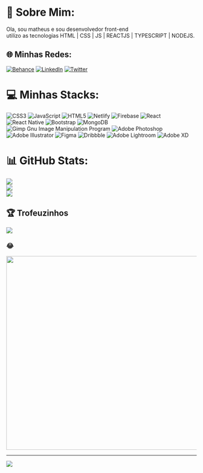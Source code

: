 # 💫 Sobre Mim:
Ola, sou matheus e sou desenvolvedor front-end<br>utilizo as tecnologias HTML | CSS | JS | REACTJS | TYPESCRIPT | NODEJS.


## 🌐 Minhas Redes:
[![Behance](https://img.shields.io/badge/Behance-1769ff?logo=behance&logoColor=white)](https://behance.net/https://www.behance.net/matheusnascime24) [![LinkedIn](https://img.shields.io/badge/LinkedIn-%230077B5.svg?logo=linkedin&logoColor=white)](https://linkedin.com/in/https://www.linkedin.com/in/matheus-nascimento-031893174/) [![Twitter](https://img.shields.io/badge/Twitter-%231DA1F2.svg?logo=Twitter&logoColor=white)](https://twitter.com/puermatz) 

# 💻 Minhas Stacks:
![CSS3](https://img.shields.io/badge/css3-%231572B6.svg?style=for-the-badge&logo=css3&logoColor=white) ![JavaScript](https://img.shields.io/badge/javascript-%23323330.svg?style=for-the-badge&logo=javascript&logoColor=%23F7DF1E) ![HTML5](https://img.shields.io/badge/html5-%23E34F26.svg?style=for-the-badge&logo=html5&logoColor=white) ![Netlify](https://img.shields.io/badge/netlify-%23000000.svg?style=for-the-badge&logo=netlify&logoColor=#00C7B7) ![Firebase](https://img.shields.io/badge/firebase-%23039BE5.svg?style=for-the-badge&logo=firebase) ![React](https://img.shields.io/badge/react-%2320232a.svg?style=for-the-badge&logo=react&logoColor=%2361DAFB) ![React Native](https://img.shields.io/badge/react_native-%2320232a.svg?style=for-the-badge&logo=react&logoColor=%2361DAFB) ![Bootstrap](https://img.shields.io/badge/bootstrap-%23563D7C.svg?style=for-the-badge&logo=bootstrap&logoColor=white) ![MongoDB](https://img.shields.io/badge/MongoDB-%234ea94b.svg?style=for-the-badge&logo=mongodb&logoColor=white) ![Gimp Gnu Image Manipulation Program](https://img.shields.io/badge/Gimp-657D8B?style=for-the-badge&logo=gimp&logoColor=FFFFFF) ![Adobe Photoshop](https://img.shields.io/badge/adobephotoshop-%2331A8FF.svg?style=for-the-badge&logo=adobephotoshop&logoColor=white) ![Adobe Illustrator](https://img.shields.io/badge/adobeillustrator-%23FF9A00.svg?style=for-the-badge&logo=adobeillustrator&logoColor=white) 	![Figma](https://img.shields.io/badge/figma-%23F24E1E.svg?style=for-the-badge&logo=figma&logoColor=white) ![Dribbble](https://img.shields.io/badge/Dribbble-EA4C89?style=for-the-badge&logo=dribbble&logoColor=white) ![Adobe Lightroom](https://img.shields.io/badge/Adobe%20Lightroom-31A8FF.svg?style=for-the-badge&logo=Adobe%20Lightroom&logoColor=white) ![Adobe XD](https://img.shields.io/badge/Adobe%20XD-470137?style=for-the-badge&logo=Adobe%20XD&logoColor=#FF61F6)
# 📊 GitHub Stats:
![](https://github-readme-stats.vercel.app/api?username=reactmatz&theme=nightowl&hide_border=false&include_all_commits=true&count_private=false)<br/>
![](https://github-readme-streak-stats.herokuapp.com/?user=reactmatz&theme=nightowl&hide_border=false)<br/>
![](https://github-readme-stats.vercel.app/api/top-langs/?username=reactmatz&theme=nightowl&hide_border=false&include_all_commits=true&count_private=false&layout=compact)

## 🏆 Trofeuzinhos
![](https://github-profile-trophy.vercel.app/?username=reactmatz&theme=radical&no-frame=false&no-bg=false&margin-w=4)

### 😂 
<img src="https://random-memer.herokuapp.com/" width="512px"/>

---
[![](https://visitcount.itsvg.in/api?id=reactmatz&icon=2&color=1)](https://visitcount.itsvg.in)

<!-- Proudly created with GPRM ( https://gprm.itsvg.in ) -->
